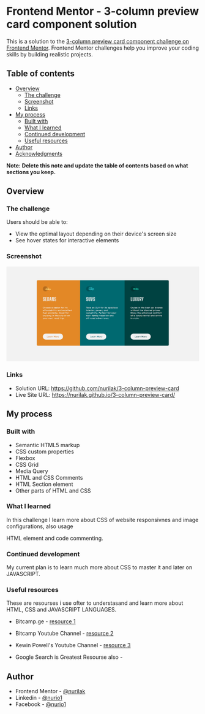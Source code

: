 # Frontend Mentor - 3-column preview card component solution

This is a solution to the [3-column preview card component challenge on Frontend Mentor](https://www.frontendmentor.io/challenges/3column-preview-card-component-pH92eAR2-). Frontend Mentor challenges help you improve your coding skills by building realistic projects. 

## Table of contents

- [Overview](#overview)
  - [The challenge](#the-challenge)
  - [Screenshot](#screenshot)
  - [Links](#links)
- [My process](#my-process)
  - [Built with](#built-with)
  - [What I learned](#what-i-learned)
  - [Continued development](#continued-development)
  - [Useful resources](#useful-resources)
- [Author](#author)
- [Acknowledgments](#acknowledgments)

**Note: Delete this note and update the table of contents based on what sections you keep.**

## Overview

### The challenge

Users should be able to:

- View the optimal layout depending on their device's screen size
- See hover states for interactive elements


### Screenshot

![](./screenshots/screenshot-desktop.png)

### Links

- Solution URL: https://github.com/nurilak/3-column-preview-card
- Live Site URL: https://nurilak.github.io/3-column-preview-card/

## My process

### Built with

- Semantic HTML5 markup
- CSS custom properties
- Flexbox
- CSS Grid
- Media Query
- HTML and CSS Comments
- HTML Section element
- Other parts of HTML and CSS

### What I learned

In this challenge I learn more about CSS of website responsivnes and image configurations, also usage <section> HTML element and code commenting.

### Continued development

My current plan is to learn much more about CSS to master it and later on JAVASCRIPT.

### Useful resources

These are resourses i use ofter to understasand and learn more about HTML, CSS and JAVASCRIPT LANGUAGES.

- Bitcamp.ge - [resource 1](https://www.bitcamp.ge/)
- Bitcamp Youtube Channel - [resource 2](https://www.youtube.com/@bitcampge)

- Kewin Powell's Youtube Channel - [resource 3](https://www.youtube.com/@KevinPowell)

- Google Search is Greatest Resourse also -

## Author

- Frontend Mentor - [@nurilak](https://www.frontendmentor.io/profile/nurilak)
- Linkedin - [@nurio1](https://www.linkedin.com/in/nurio1/)
- Facebook - [@nurio1](https://www.facebook.com/nurio1)
